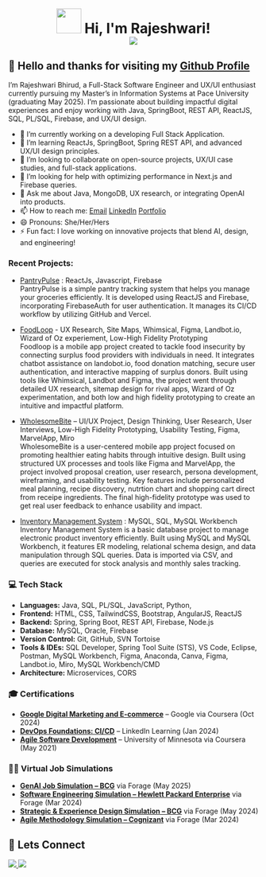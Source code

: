 <h1 align="center">
  <img src="https://media.giphy.com/media/j0HjChGV0J44KrrlGv/giphy.gif" width="50"> 
  Hi, I'm Rajeshwari! <br/> 
  <img src="https://readme-typing-svg.herokuapp.com?font=Fira+Code&pause=1000&color=1E90FF&width=700&lines=Software+Engineer+%7C+Full-Stack+Developer+%7C+Tech+Enthusiast;Problem+Solver+%7C+UI%2FUX+Designer+%7C+Java+Developer;AI+Explorer+%7C+Open-Source+Contributor+%7C+Lifelong+Learner" />


</h1>

## 👋 Hello and thanks for visiting my [Github Profile](https://github.com/rajeshwarib22)

I’m Rajeshwari Bhirud, a Full-Stack Software Engineer and UX/UI enthusiast currently pursuing my Master’s in Information Systems at Pace University (graduating May 2025). I’m passionate about building impactful digital experiences and enjoy working with Java, SpringBoot, REST API, ReactJS, SQL, PL/SQL, Firebase, and UX/UI design.

- 🔭 I’m currently working on a developing Full Stack Application.
- 🌱  I’m learning ReactJs, SpringBoot, Spring REST API, and advanced UX/UI design principles.
- 👯 I’m looking to collaborate on open-source projects, UX/UI case studies, and full-stack applications.
- 🤔 I’m looking for help with optimizing performance in Next.js and Firebase queries.
- 💬 Ask me about Java, MongoDB, UX research, or integrating OpenAI into products.
- 📫 How to reach me:
  [Email](mailto:rajeshwari.bhirud@gmail.com)   [LinkedIn](https://www.linkedin.com/in/rajeshwari-bhirud/)  [Portfolio](https://portfolio-rb-nu.vercel.app/)
- 😄 Pronouns: She/Her/Hers
- ⚡ Fun fact: I love working on innovative projects that blend AI, design, and engineering!

### Recent Projects:

- [PantryPulse](https://pantry-tracker-system.vercel.app/)  :   ReactJs, Javascript, Firebase <br>
PantryPulse is a simple pantry tracking system that helps you manage your groceries efficiently. It is developed using ReactJS and Firebase, incorporating FirebaseAuth for user authentication. It manages its CI/CD workflow by utilizing GitHub and Vercel.

- [FoodLoop](https://github.com/rajeshwarib22/Zero-Hunger-FoodLoop-Project) - UX Research, Site Maps, Whimsical, Figma, Landbot.io, Wizard of Oz experiement, Low-High Fidelity Prototyping<br>
Foodloop is a mobile app project created to tackle food insecurity by connecting surplus food providers with individuals in need. It integrates chatbot assistance on landobot.io, food donation matching, secure user authentication, and interactive mapping of surplus donors. Built using tools like Whimsical, Landbot and Figma, the project went through detailed UX research, sitemap design for rival apps, Wizard of Oz experimentation, and both low and high fidelity prototyping to create an intuitive and impactful platform.

- [WholesomeBite](https://github.com/rajeshwarib22/WholesomeBite-UI-UX-project) – UI/UX Project, Design Thinking,  User Research,  User Interviews, Low-High Fidelity Prototyping, Usability Testing, Figma, MarvelApp, Miro<br>
WholesomeBite is a user-centered mobile app project focused on promoting healthier eating habits through intuitive design. Built using structured UX processes and tools like Figma and MarvelApp, the project involved proposal creation, user research, persona development, wireframing, and usability testing. Key features include personalized meal planning, recipe discovery, nutrtion chart and shopping cart direct from receipe ingredients. The final high-fidelity prototype was used to get real user feedback to enhance usability and impact.


- [Inventory Management System](https://github.com/rajeshwarib22/InventoryManagementSystem)  : MySQL, SQL, MySQL Workbench <br>
Inventory Management System is a basic database project to manage electronic product inventory efficiently. Built using MySQL and MySQL Workbench, it features ER modeling, relational schema design, and data manipulation through SQL queries. Data is imported via CSV, and queries are executed for stock analysis and monthly sales tracking.



### 💻 Tech Stack  
- **Languages:** Java, SQL, PL/SQL, JavaScript, Python,   
- **Frontend:** HTML, CSS, TailwindCSS, Bootstrap, AngularJS, ReactJS  
- **Backend:** Spring, Spring Boot, REST API, Firebase, Node.js
- **Database:** MySQL, Oracle, Firebase  
- **Version Control:** Git, GitHub, SVN Tortoise  
- **Tools & IDEs:** SQL Developer, Spring Tool Suite (STS), VS Code, Eclipse, Postman, MySQL Workbench, Figma, Anaconda, Canva, Figma, Landbot.io, Miro, MySQL Workbench/CMD
- **Architecture:** Microservices, CORS


### 🎓 Certifications

- **[Google Digital Marketing and E-commerce](https://www.coursera.org/account/accomplishments/specialization/PNQ63CX6EZBJ)** – Google via Coursera (Oct 2024)  
- **[DevOps Foundations: CI/CD](https://www.linkedin.com/learning/certificates/688b42aed28ccc19f84f1cc6716f561dfd6c2a283dc7ba801b88c412f40a9f4c?u=57121697)** – LinkedIn Learning (Jan 2024)  
- **[Agile Software Development](https://www.coursera.org/account/accomplishments/verify/KDT5JXCNBMX4)** – University of Minnesota via Coursera (May 2021)  

### 🧑‍💻 Virtual Job Simulations

- **[GenAI Job Simulation – BCG](https://forage-uploads-prod.s3.amazonaws.com/completion-certificates/SKZxezskWgmFjRvj9/gabev3vXhuACr48eb_SKZxezskWgmFjRvj9_Jqwn9qYgCAWH8HCE7_1746296925659_completion_certificate.pdf)** via Forage (May 2025)  
- **[Software Engineering Simulation – Hewlett Packard Enterprise](https://forage-uploads-prod.s3.amazonaws.com/completion-certificates/Hewlett%20Packard%20Enterprise%20/da2T3WZCbMAJD7bNB_Hewlett%20Packard%20Enterprise_Jqwn9qYgCAWH8HCE7_1710129458516_completion_certificate.pdf)** via Forage (Mar 2024)  
- **[Strategic & Experience Design Simulation – BCG](https://forage-uploads-prod.s3.amazonaws.com/completion-certificates/BCG%20/WkzSp3gqQriGfpM7H_BCG_Jqwn9qYgCAWH8HCE7_1716767062800_completion_certificate.pdf)** via Forage (May 2024)  
- **[Agile Methodology Simulation – Cognizant](https://forage-uploads-prod.s3.amazonaws.com/completion-certificates/Cognizant/ZZswQd6xGydd758vz_Cognizant_Jqwn9qYgCAWH8HCE7_1709535315704_completion_certificate.pdf)** via Forage (Mar 2024)  



## 🤝 Lets Connect
<p align="left">
  <a href="https://www.linkedin.com/in/rajeshwari-bhirud">
    <img src="https://img.shields.io/badge/-LinkedIn-blue?style=for-the-badge&logo=linkedin&logoColor=white"/>
  </a>
  <a href="https://github.com/rajeshwari-bhirud">
    <img src="https://img.shields.io/badge/-GitHub-black?style=for-the-badge&logo=github&logoColor=white"/>
  </a>
</p>


